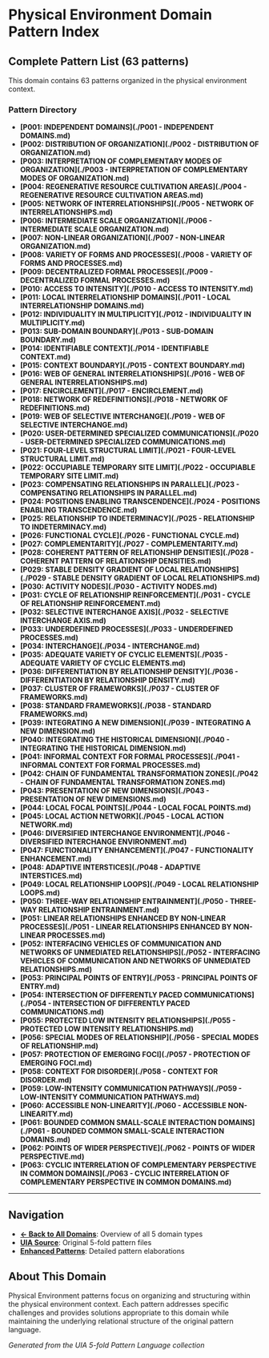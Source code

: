 # Physical Environment Domain Pattern Index

## Complete Pattern List (63 patterns)

This domain contains 63 patterns organized in the physical environment context.

### Pattern Directory

- **[P001: INDEPENDENT DOMAINS](./P001 - INDEPENDENT DOMAINS.md)**
- **[P002: DISTRIBUTION OF ORGANIZATION](./P002 - DISTRIBUTION OF ORGANIZATION.md)**
- **[P003: INTERPRETATION OF COMPLEMENTARY MODES OF ORGANIZATION](./P003 - INTERPRETATION OF COMPLEMENTARY MODES OF ORGANIZATION.md)**
- **[P004: REGENERATIVE RESOURCE CULTIVATION AREAS](./P004 - REGENERATIVE RESOURCE CULTIVATION AREAS.md)**
- **[P005: NETWORK OF INTERRELATIONSHIPS](./P005 - NETWORK OF INTERRELATIONSHIPS.md)**
- **[P006: INTERMEDIATE SCALE ORGANIZATION](./P006 - INTERMEDIATE SCALE ORGANIZATION.md)**
- **[P007: NON-LINEAR ORGANIZATION](./P007 - NON-LINEAR ORGANIZATION.md)**
- **[P008: VARIETY OF FORMS AND PROCESSES](./P008 - VARIETY OF FORMS AND PROCESSES.md)**
- **[P009: DECENTRALIZED FORMAL PROCESSES](./P009 - DECENTRALIZED FORMAL PROCESSES.md)**
- **[P010: ACCESS TO INTENSITY](./P010 - ACCESS TO INTENSITY.md)**
- **[P011: LOCAL INTERRELATIONSHIP DOMAINS](./P011 - LOCAL INTERRELATIONSHIP DOMAINS.md)**
- **[P012: INDIVIDUALITY IN MULTIPLICITY](./P012 - INDIVIDUALITY IN MULTIPLICITY.md)**
- **[P013: SUB-DOMAIN BOUNDARY](./P013 - SUB-DOMAIN BOUNDARY.md)**
- **[P014: IDENTIFIABLE CONTEXT](./P014 - IDENTIFIABLE CONTEXT.md)**
- **[P015: CONTEXT BOUNDARY](./P015 - CONTEXT BOUNDARY.md)**
- **[P016: WEB OF GENERAL INTERRELATIONSHIPS](./P016 - WEB OF GENERAL INTERRELATIONSHIPS.md)**
- **[P017: ENCIRCLEMENT](./P017 - ENCIRCLEMENT.md)**
- **[P018: NETWORK OF REDEFINITIONS](./P018 - NETWORK OF REDEFINITIONS.md)**
- **[P019: WEB OF SELECTIVE INTERCHANGE](./P019 - WEB OF SELECTIVE INTERCHANGE.md)**
- **[P020: USER-DETERMINED SPECIALIZED COMMUNICATIONS](./P020 - USER-DETERMINED SPECIALIZED COMMUNICATIONS.md)**
- **[P021: FOUR-LEVEL STRUCTURAL LIMIT](./P021 - FOUR-LEVEL STRUCTURAL LIMIT.md)**
- **[P022: OCCUPIABLE TEMPORARY SITE LIMIT](./P022 - OCCUPIABLE TEMPORARY SITE LIMIT.md)**
- **[P023: COMPENSATING RELATIONSHIPS IN PARALLEL](./P023 - COMPENSATING RELATIONSHIPS IN PARALLEL.md)**
- **[P024: POSITIONS ENABLING TRANSCENDENCE](./P024 - POSITIONS ENABLING TRANSCENDENCE.md)**
- **[P025: RELATIONSHIP TO INDETERMINACY](./P025 - RELATIONSHIP TO INDETERMINACY.md)**
- **[P026: FUNCTIONAL CYCLE](./P026 - FUNCTIONAL CYCLE.md)**
- **[P027: COMPLEMENTARITY](./P027 - COMPLEMENTARITY.md)**
- **[P028: COHERENT PATTERN OF RELATIONSHIP DENSITIES](./P028 - COHERENT PATTERN OF RELATIONSHIP DENSITIES.md)**
- **[P029: STABLE DENSITY GRADIENT OF LOCAL RELATIONSHIPS](./P029 - STABLE DENSITY GRADIENT OF LOCAL RELATIONSHIPS.md)**
- **[P030: ACTIVITY NODES](./P030 - ACTIVITY NODES.md)**
- **[P031: CYCLE OF RELATIONSHIP REINFORCEMENT](./P031 - CYCLE OF RELATIONSHIP REINFORCEMENT.md)**
- **[P032: SELECTIVE INTERCHANGE AXIS](./P032 - SELECTIVE INTERCHANGE AXIS.md)**
- **[P033: UNDERDEFINED PROCESSES](./P033 - UNDERDEFINED PROCESSES.md)**
- **[P034: INTERCHANGE](./P034 - INTERCHANGE.md)**
- **[P035: ADEQUATE VARIETY OF CYCLIC ELEMENTS](./P035 - ADEQUATE VARIETY OF CYCLIC ELEMENTS.md)**
- **[P036: DIFFERENTIATION BY RELATIONSHIP DENSITY](./P036 - DIFFERENTIATION BY RELATIONSHIP DENSITY.md)**
- **[P037: CLUSTER OF FRAMEWORKS](./P037 - CLUSTER OF FRAMEWORKS.md)**
- **[P038: STANDARD FRAMEWORKS](./P038 - STANDARD FRAMEWORKS.md)**
- **[P039: INTEGRATING A NEW DIMENSION](./P039 - INTEGRATING A NEW DIMENSION.md)**
- **[P040: INTEGRATING THE HISTORICAL DIMENSION](./P040 - INTEGRATING THE HISTORICAL DIMENSION.md)**
- **[P041: INFORMAL CONTEXT FOR FORMAL PROCESSES](./P041 - INFORMAL CONTEXT FOR FORMAL PROCESSES.md)**
- **[P042: CHAIN OF FUNDAMENTAL TRANSFORMATION ZONES](./P042 - CHAIN OF FUNDAMENTAL TRANSFORMATION ZONES.md)**
- **[P043: PRESENTATION OF NEW DIMENSIONS](./P043 - PRESENTATION OF NEW DIMENSIONS.md)**
- **[P044: LOCAL FOCAL POINTS](./P044 - LOCAL FOCAL POINTS.md)**
- **[P045: LOCAL ACTION NETWORK](./P045 - LOCAL ACTION NETWORK.md)**
- **[P046: DIVERSIFIED INTERCHANGE ENVIRONMENT](./P046 - DIVERSIFIED INTERCHANGE ENVIRONMENT.md)**
- **[P047: FUNCTIONALITY ENHANCEMENT](./P047 - FUNCTIONALITY ENHANCEMENT.md)**
- **[P048: ADAPTIVE INTERSTICES](./P048 - ADAPTIVE INTERSTICES.md)**
- **[P049: LOCAL RELATIONSHIP LOOPS](./P049 - LOCAL RELATIONSHIP LOOPS.md)**
- **[P050: THREE-WAY RELATIONSHIP ENTRAINMENT](./P050 - THREE-WAY RELATIONSHIP ENTRAINMENT.md)**
- **[P051: LINEAR RELATIONSHIPS ENHANCED BY NON-LINEAR PROCESSES](./P051 - LINEAR RELATIONSHIPS ENHANCED BY NON-LINEAR PROCESSES.md)**
- **[P052: INTERFACING VEHICLES OF COMMUNICATION AND NETWORKS OF UNMEDIATED RELATIONSHIPS](./P052 - INTERFACING VEHICLES OF COMMUNICATION AND NETWORKS OF UNMEDIATED RELATIONSHIPS.md)**
- **[P053: PRINCIPAL POINTS OF ENTRY](./P053 - PRINCIPAL POINTS OF ENTRY.md)**
- **[P054: INTERSECTION OF DIFFERENTLY PACED COMMUNICATIONS](./P054 - INTERSECTION OF DIFFERENTLY PACED COMMUNICATIONS.md)**
- **[P055: PROTECTED LOW INTENSITY RELATIONSHIPS](./P055 - PROTECTED LOW INTENSITY RELATIONSHIPS.md)**
- **[P056: SPECIAL MODES OF RELATIONSHIP](./P056 - SPECIAL MODES OF RELATIONSHIP.md)**
- **[P057: PROTECTION OF EMERGING FOCI](./P057 - PROTECTION OF EMERGING FOCI.md)**
- **[P058: CONTEXT FOR DISORDER](./P058 - CONTEXT FOR DISORDER.md)**
- **[P059: LOW-INTENSITY COMMUNICATION PATHWAYS](./P059 - LOW-INTENSITY COMMUNICATION PATHWAYS.md)**
- **[P060: ACCESSIBLE NON-LINEARITY](./P060 - ACCESSIBLE NON-LINEARITY.md)**
- **[P061: BOUNDED COMMON SMALL-SCALE INTERACTION DOMAINS](./P061 - BOUNDED COMMON SMALL-SCALE INTERACTION DOMAINS.md)**
- **[P062: POINTS OF WIDER PERSPECTIVE](./P062 - POINTS OF WIDER PERSPECTIVE.md)**
- **[P063: CYCLIC INTERRELATION OF COMPLEMENTARY PERSPECTIVE IN COMMON DOMAINS](./P063 - CYCLIC INTERRELATION OF COMPLEMENTARY PERSPECTIVE IN COMMON DOMAINS.md)**


---

## Navigation

- **[← Back to All Domains](../README.md)**: Overview of all 5 domain types
- **[UIA Source](../../UIA/md/)**: Original 5-fold pattern files
- **[Enhanced Patterns](../../P/)**: Detailed pattern elaborations

## About This Domain

Physical Environment patterns focus on organizing and structuring within the physical environment context. Each pattern addresses specific challenges and provides solutions appropriate to this domain while maintaining the underlying relational structure of the original pattern language.

*Generated from the UIA 5-fold Pattern Language collection*
